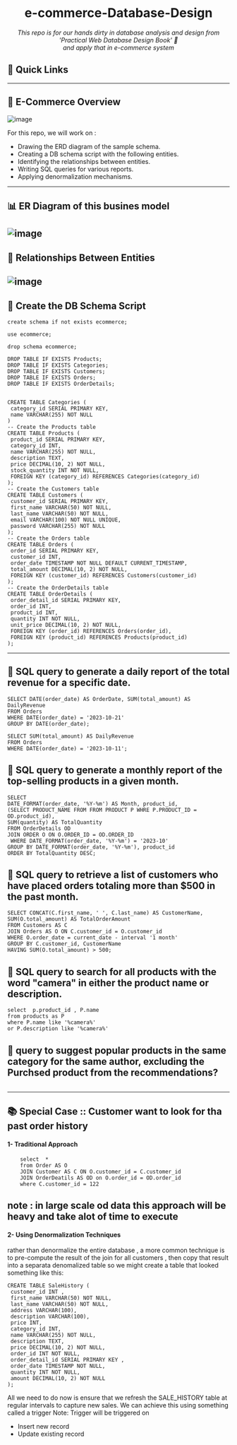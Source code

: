 <p align="center">
    <h1 align="center">e-commerce-Database-Design</h1>
</p>
<p align="center">
    <em>This repo is for our hands dirty in database analysis and design from 'Practical Web Database Design Book' 📖</em>
  </br>
   <em> and apply that in e-commerce system </em>
</p>

## 🔗 Quick Links

---
## 📍 E-Commerce Overview
![image](https://github.com/user-attachments/assets/269f4d08-ff2a-4524-b882-287dd6135337)

For this repo, we will work on :

- Drawing the ERD diagram of the sample schema.
- Creating a DB schema script with the following entities.
- Identifying the relationships between entities.
- Writing SQL queries for various reports.
- Applying denormalization mechanisms.
---
## 📊 ER Diagram of this busines model
![image](https://github.com/user-attachments/assets/ef0b4953-3c7f-441e-804e-bd2dcdfb6c15)
---
## 🔗 Relationships Between Entities
![image](https://github.com/user-attachments/assets/90261dfc-ff9a-4155-af0b-200a6458883a)
---
## 📄 Create the DB Schema Script
``` mysql
create schema if not exists ecommerce;

use ecommerce;

drop schema ecommerce;

DROP TABLE IF EXISTS Products;
DROP TABLE IF EXISTS Categories;
DROP TABLE IF EXISTS Customers;
DROP TABLE IF EXISTS Orders;
DROP TABLE IF EXISTS OrderDetails; 


CREATE TABLE Categories (
 category_id SERIAL PRIMARY KEY,
 name VARCHAR(255) NOT NULL
)
-- Create the Products table
CREATE TABLE Products (
 product_id SERIAL PRIMARY KEY,
 category_id INT,
 name VARCHAR(255) NOT NULL,
 description TEXT,
 price DECIMAL(10, 2) NOT NULL,
 stock_quantity INT NOT NULL,
 FOREIGN KEY (category_id) REFERENCES Categories(category_id)
);
-- Create the Customers table
CREATE TABLE Customers (
 customer_id SERIAL PRIMARY KEY,
 first_name VARCHAR(50) NOT NULL,
 last_name VARCHAR(50) NOT NULL,
 email VARCHAR(100) NOT NULL UNIQUE,
 password VARCHAR(255) NOT NULL
);
-- Create the Orders table
CREATE TABLE Orders (
 order_id SERIAL PRIMARY KEY,
 customer_id INT,
 order_date TIMESTAMP NOT NULL DEFAULT CURRENT_TIMESTAMP,
 total_amount DECIMAL(10, 2) NOT NULL,
 FOREIGN KEY (customer_id) REFERENCES Customers(customer_id)
);
-- Create the OrderDetails table
CREATE TABLE OrderDetails (
 order_detail_id SERIAL PRIMARY KEY,
 order_id INT,
 product_id INT,
 quantity INT NOT NULL,
 unit_price DECIMAL(10, 2) NOT NULL,
 FOREIGN KEY (order_id) REFERENCES Orders(order_id),
 FOREIGN KEY (product_id) REFERENCES Products(product_id)
);
```
---
## 📅 SQL query to generate a daily report of the total revenue for a specific date.
```mysql
SELECT DATE(order_date) AS OrderDate, SUM(total_amount) AS DailyRevenue
FROM Orders
WHERE DATE(order_date) = '2023-10-21'
GROUP BY DATE(order_date);

SELECT SUM(total_amount) AS DailyRevenue
FROM Orders
WHERE DATE(order_date) = '2023-10-11';
```
## 📅 SQL query to generate a monthly report of the top-selling products in a given month.
```mysql
SELECT
DATE_FORMAT(order_date, '%Y-%m') AS Month, product_id, 
(SELECT PRODUCT_NAME FROM FROM PRODUCT P WHRE P.PRODUCT_ID = OD.product_id),
SUM(quantity) AS TotalQuantity
FROM OrderDetails OD 
JOIN ORDER O ON O.ORDER_ID = OD.ORDER_ID
 WHERE DATE_FORMAT(order_date, '%Y-%m') = '2023-10'
GROUP BY DATE_FORMAT(order_date, '%Y-%m'), product_id
ORDER BY TotalQuantity DESC;
```
## 📅 SQL query to retrieve a list of customers who have placed orders totaling more than $500 in the past month. 
```mysql
SELECT CONCAT(C.first_name, ' ', C.last_name) AS CustomerName, SUM(O.total_amount) AS TotalOrderAmount
FROM Customers AS C
JOIN Orders AS O ON C.customer_id = O.customer_id
WHERE O.order_date = current_date - interval '1 month'
GROUP BY C.customer_id, CustomerName
HAVING SUM(O.total_amount) > 500;
```
## 📅 SQL query to search for all products with the word "camera" in either the product name or description.
```mysql
select  p.product_id , P.name
from products as P
where P.name like '%camera%'
or P.description like '%camera%'
```

## 📅 query to suggest popular products in the same category for the same author, excluding the Purchsed product from the recommendations?
```mysql

```
---
## 📚 Special Case :: Customer want to look for tha past order history 
#### 1- Traditional Approach
```mysql
    select  *
    from Order AS O
    JOIN Customer AS C ON O.customer_id = C.customer_id
    JOIN OrderDeatils AS OD on O.order_id = OD.order_id
    where C.customer_id = 122
```
note : in large scale od data this approach will be heavy and take alot of time to execute 
---
#### 2- Using Denormalization Techniques
rather than denormalize the entire database , a more common technique is to pre-compute the result of the join for all customers ,
then copy that result into a separata denomalized table 
so we might create a table that looked something like this:

```mysql
CREATE TABLE SaleHistory (
 customer_id INT ,
 first_name VARCHAR(50) NOT NULL,
 last_name VARCHAR(50) NOT NULL,
 address VARCHAR(100),
 description VARCHAR(100),
 price INT,
 category_id INT,
 name VARCHAR(255) NOT NULL,
 description TEXT,
 price DECIMAL(10, 2) NOT NULL,
 order_id INT NOT NULL,
 order_detail_id SERIAL PRIMARY KEY ,
 order_date TIMESTAMP NOT NULL,
 quantity INT NOT NULL,
 amount DECIMAL(10, 2) NOT NULL
);
```
All we need to do now is ensure that we refresh the SALE_HISTORY table at regular 
intervals to capture new sales. We can achieve this using something called a trigger
Note: Trigger will be triggered on 
-  Insert new record
-  Update existing record



